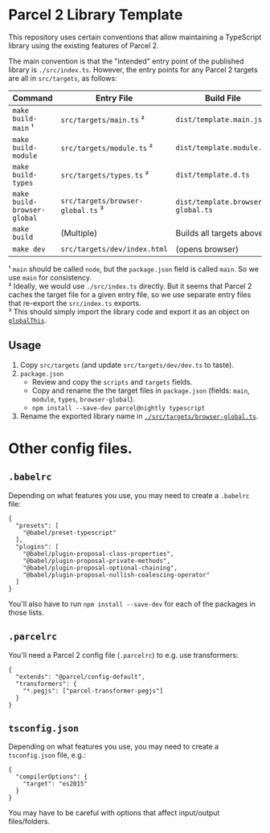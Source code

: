 # Parcel 2 Library Template

This repository uses certain conventions that allow maintaining a TypeScript library using the existing features of Parcel 2.

The main convention is that the "intended" entry point of the published library is `./src/index.ts`. However, the entry points for any Parcel 2 targets are all in `src/targets`, as follows:

| Command                     | Entry File                        | Build File                        |
| --------------------------- | --------------------------------- | --------------------------------- |
| `make build-main` ¹         | `src/targets/main.ts` ²           | `dist/template.main.js`           |
| `make build-module`         | `src/targets/module.ts` ²         | `dist/template.module.js`         |
| `make build-types`          | `src/targets/types.ts` ²          | `dist/template.d.ts`              |
| `make build-browser-global` | `src/targets/browser-global.ts` ³ | `dist/template.browser-global.ts` |
| `make build`                | (Multiple)                        | Builds all targets above          |
| `make dev`                  | `src/targets/dev/index.html`      | (opens browser)                   |

¹ `main` should be called `node`, but the `package.json` field is called `main`. So we use `main` for consistency.  
² Ideally, we would use `./src/index.ts` directly. But it seems that Parcel 2 caches the target file for a given entry file, so we use separate entry files that re-export the `src/index.ts` exports.  
³ This should simply import the library code and export it as an object on [`globalThis`](https://caniuse.com/#feat=mdn-javascript_builtins_globalthis).

## Usage

1. Copy `src/targets` (and update `src/targets/dev/dev.ts` to taste).
2. `package.json`
   - Review and copy the `scripts` and `targets` fields.
   - Copy and rename the the target files in `package.json` (fields: `main`, `module`, `types`, `browser-global`).
   - `npm install --save-dev parcel@nightly typescript`
3. Rename the exported library name in [`./src/targets/browser-global.ts`](./src/targets/browser-global.ts).

# Other config files.

## `.babelrc`

Depending on what features you use, you may need to create a `.babelrc` file:

    {
      "presets": [
        "@babel/preset-typescript"
      ],
      "plugins": [
        "@babel/plugin-proposal-class-properties",
        "@babel/plugin-proposal-private-methods",
        "@babel/plugin-proposal-optional-chaining",
        "@babel/plugin-proposal-nullish-coalescing-operator"
      ]
    }

You'll also have to run `npm install --save-dev` for each of the packages in those lists.

## `.parcelrc`

You'll need a Parcel 2 config file (`.parcelrc`) to e.g. use transformers:

    {
      "extends": "@parcel/config-default",
      "transformers": {
        "*.pegjs": ["parcel-transformer-pegjs"]
      }
    }

## `tsconfig.json`

Depending on what features you use, you may need to create a `tsconfig.json` file, e.g.:

    {
      "compilerOptions": {
        "target": "es2015"
      }
    }

You may have to be careful with options that affect input/output files/folders.
